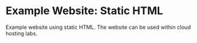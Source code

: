 # Example Website: Static HTML

Example website using static HTML. The website can be used within cloud hosting labs.

